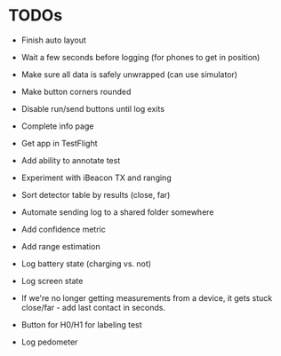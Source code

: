 # TODOs

- Finish auto layout
- Wait a few seconds before logging (for phones to get in position)
- Make sure all data is safely unwrapped (can use simulator)
- Make button corners rounded
- Disable run/send buttons until log exits
- Complete info page
- Get app in TestFlight

- Add ability to annotate test
- Experiment with iBeacon TX and ranging
- Sort detector table by results (close, far)
- Automate sending log to a shared folder somewhere
- Add confidence metric
- Add range estimation
- Log battery state (charging vs. not)
- Log screen state
- If we're no longer getting measurements from a device, it gets stuck close/far - add last contact in seconds.
- Button for H0/H1 for labeling test
- Log pedometer